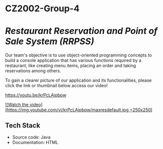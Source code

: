 # CZ2002-Group-4
 
# _Restaurant Reservation and Point of Sale System (RRPSS)_

Our team's objective is to use object-oriented programming concepts to build a console application that has various functions required by a restaurant, like creating menu items, placing an order and taking reservations among others.

To gain a clearer picture of our application and its functionalities, please click the link or thumbnail below access our video!

https://youtu.be/krPcLAjpbpw

[![Watch the video](https://img.youtube.com/vi/krPcLAjpbpw/maxresdefault.jpg =250x250)](https://youtu.be/krPcLAjpbpw)

## Tech Stack
- Source code: Java
- Documentation: HTML
